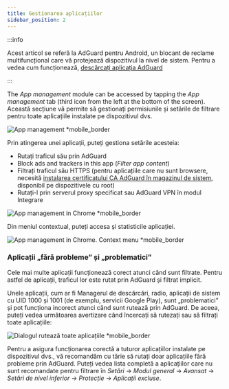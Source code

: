 ```yaml
---
title: Gestionarea aplicațiilor
sidebar_position: 2
---
```


:::info

Acest articol se referă la AdGuard pentru Android, un blocant de reclame multifuncțional care vă protejează dispozitivul la nivel de sistem. Pentru a vedea cum funcționează, [descărcați aplicația AdGuard](https://agrd.io/download-kb-adblock)

:::

The _App management_ module can be accessed by tapping the _App management_ tab (third icon from the left at the bottom of the screen). Această secțiune vă permite să gestionați permisiunile și setările de filtrare pentru toate aplicațiile instalate pe dispozitivul dvs.

![App management \*mobile\_border](https://cdn.adtidy.org/blog/new/9sakapp_management.png)

Prin atingerea unei aplicații, puteți gestiona setările acesteia:

- Rutați traficul său prin AdGuard
- Block ads and trackers in this app (_Filter app content_)
- Filtrați traficul său HTTPS (pentru aplicațiile care nu sunt browsere, necesită [instalarea certificatului CA AdGuard în magazinul de sistem](/adguard-for-android/solving-problems/https-certificate-for-rooted/), disponibil pe dispozitivele cu root)
- Rutați-l prin serverul proxy specificat sau AdGuard VPN în modul Integrare

![App management in Chrome \*mobile\_border](https://cdn.adtidy.org/blog/new/nvvgochrome_management.png)

Din meniul contextual, puteți accesa și statisticile aplicației.

![App management in Chrome. Context menu \*mobile\_border](https://cdn.adtidy.org/blog/new/4z85achome_management_context_menu.png)

### Aplicații „fără probleme” și „problematici”

Cele mai multe aplicații funcționează corect atunci când sunt filtrate. Pentru astfel de aplicații, traficul lor este rutat prin AdGuard și filtrat implicit.

Unele aplicații, cum ar fi Managerul de descărcări, radio, aplicații de sistem cu UID 1000 și 1001 (de exemplu, servicii Google Play), sunt „problematici” și pot funcționa incorect atunci când sunt rutează prin AdGuard. De aceea, puteți vedea următoarea avertizare când încercați să rutezați sau să filtrați toate aplicațiile:

![Dialogul rutează toate aplicațiile \*mobile\_border](https://cdn.adtidy.org/blog/new/6du8jiroute_all.png)

Pentru a asigura funcționarea corectă a tuturor aplicațiilor instalate pe dispozitivul dvs., vă recomandăm cu tărie să rutați doar aplicațiile fără probleme prin AdGuard. Puteți vedea lista completă a aplicațiilor care nu sunt recomandate pentru filtrare în _Setări_ → _Modul general_ → _Avansat_ → _Setări de nivel inferior_ → _Protecție_ → _Aplicații excluse_.
